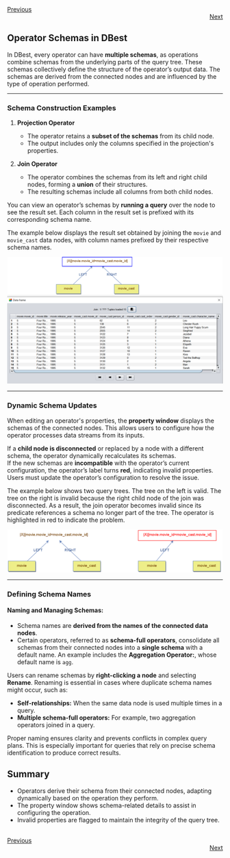 <div align="left">
    <a href="./08 - working-with-temp-tables.md">Previous</a>
</div>
<div align="right">
  <a href="./10 - understanding-indexes.md">Next</a>
</div>

## Operator Schemas in DBest

In DBest, every operator can have **multiple schemas**, as operations combine schemas from the underlying parts of the query tree. These schemas collectively define the structure of the operator’s output data. The schemas are derived from the connected nodes and are influenced by the type of operation performed.

---

### Schema Construction Examples

1. **Projection Operator**  
   - The operator retains a **subset of the schemas** from its child node.  
   - The output includes only the columns specified in the projection's properties.

2. **Join Operator**  
   - The operator combines the schemas from its left and right child nodes, forming a **union** of their structures.  
   - The resulting schemas include all columns from both child nodes.

You can view an operator’s schemas by **running a query** over the node to see the result set. Each column in the result set is prefixed with its corresponding schema name.

The example below displays the result set obtained by joining the `movie` and `movie_cast` data nodes, with column names prefixed by their respective schema names.
 
<img src="assets/images/join-schemas.png" alt="Schemas Constructed by a Join" width="900"/>

---

### Dynamic Schema Updates

When editing an operator's properties, the **property window** displays the schemas of the connected nodes. This allows users to configure how the operator processes data streams from its inputs.

If a **child node is disconnected** or replaced by a node with a different schema, the operator dynamically recalculates its schemas.  
If the new schemas are **incompatible** with the operator’s current configuration, the operator’s label turns **red**, indicating invalid properties.  
Users must update the operator’s configuration to resolve the issue.

The example below shows two query trees. The tree on the left is valid. The tree on the right is invalid because the right child node of the join was disconnected. As a result, the join operator becomes invalid since its predicate references a schema no longer part of the tree. The operator is highlighted in red to indicate the problem.

<img src="assets/images/red-flag.png" alt="Join with a broken reference" width="700"/>


---

### Defining Schema Names

#### Naming and Managing Schemas:
- Schema names are **derived from the names of the connected data nodes**.  
- Certain operators, referred to as **schema-full operators**, consolidate all schemas from their connected nodes into a **single schema** with a default name. An example includes the **Aggregation Operator:**, whose default name is `agg`.  
 
Users can rename schemas by **right-clicking a node** and selecting **Rename**.  Renaming is essential in cases where duplicate schema names might occur, such as:
  - **Self-relationships:** When the same data node is used multiple times in a query.
  - **Multiple schema-full operators:** For example, two aggregation operators joined in a query.

Proper naming ensures clarity and prevents conflicts in complex query plans. This is especially important for queries that rely on precise schema identification to produce correct results.



## Summary
- Operators derive their schema from their connected nodes, adapting dynamically based on the operation they perform.
- The property window shows schema-related details to assist in configuring the operation.
- Invalid properties are flagged to maintain the integrity of the query tree.

<br>

<div align="left">
    <a href="./08 - working-with-temp-tables.md">Previous</a>
</div>
<div align="right">
  <a href="./10 - understanding-indexes.md">Next</a>
</div>

